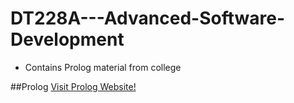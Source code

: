# DT228A---Advanced-Software-Development 
* Contains Prolog material from college


##Prolog
[Visit Prolog Website!](http://www.swi-prolog.org/)
 
